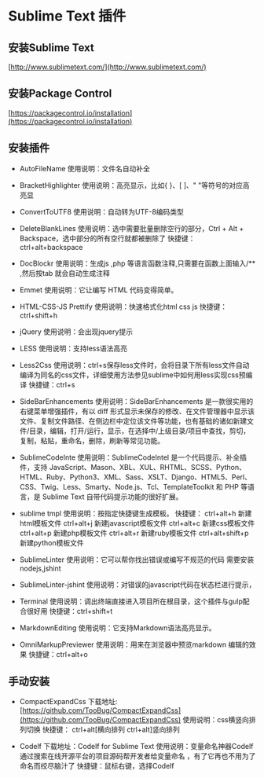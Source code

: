 # Sublime Text 插件

## 安装Sublime Text

[http://www.sublimetext.com/](http://www.sublimetext.com/)

## 安装Package Control

[https://packagecontrol.io/installation](https://packagecontrol.io/installation)

## 安装插件

- AutoFileName
   使用说明：文件名自动补全

- BracketHighlighter
   使用说明：高亮显示，比如{ }、[ ]、" "等符号的对应高亮显

- ConvertToUTF8
   使用说明：自动转为UTF-8编码类型

- DeleteBlankLines
   使用说明：选中需要批量删除空行的部分，Ctrl + Alt + Backspace，选中部分的所有空行就都被删除了
   快捷键：ctrl+alt+backspace

- DocBlockr
   使用说明：生成js ,php 等语言函数注释,只需要在函数上面输入/** ,然后按tab 就会自动生成注释

- Emmet
   使用说明：它让编写 HTML 代码变得简单。

- HTML-CSS-JS Prettify
  使用说明：快速格式化html css js
  快捷键：ctrl+shift+h

- jQuery
   使用说明：会出现jquery提示

- LESS
   使用说明：支持less语法高亮

- Less2Css
   使用说明：ctrl+s保存less文件时，会将目录下所有less文件自动编译为同名的css文件，详细使用方法参见sublime中如何用less实现css预编译
   快捷键：ctrl+s

- SideBarEnhancements
   使用说明：SideBarEnhancements 是一款很实用的右键菜单增强插件，有以 diff 形式显示未保存的修改、在文件管理器中显示该文件、复制文件路径、在侧边栏中定位该文件等功能，也有基础的诸如新建文件/目录，编辑，打开/运行，显示，在选择中/上级目录/项目中查找，剪切，复制，粘贴，重命名，删除，刷新等常见功能。

- SublimeCodeInte
   使用说明：Sublime​Code​Intel 是一个代码提示、补全插件，支持 JavaScript、Mason、XBL、XUL、RHTML、SCSS、Python、HTML、Ruby、Python3、XML、Sass、XSLT、Django、HTML5、Perl、CSS、Twig、Less、Smarty、Node.js、Tcl、TemplateToolkit 和 PHP 等语言，是 Sublime Text 自带代码提示功能的很好扩展。

- sublime tmpl
   使用说明：按指定快捷键生成模板。
   快捷键：
   ctrl+alt+h 新建html模板文件
   ctrl+alt+j 新建javascript模板文件
   ctrl+alt+c 新建css模板文件
   ctrl+alt+p 新建php模板文件
   ctrl+alt+r 新建ruby模板文件
   ctrl+alt+shift+p 新建python模板文件

- SublimeLinter
   使用说明：它可以帮你找出错误或编写不规范的代码 需要安装nodejs,jshint

- SublimeLinter-jshint
   使用说明：对错误的javascript代码在状态栏进行提示，

- Terminal
   使用说明：调出终端直接进入项目所在根目录，这个插件与gulp配合很好用
   快捷键：ctrl+shift+t

- MarkdownEditing
    使用说明：它支持Markdown语法高亮显示。

- OmniMarkupPreviewer
    使用说明：用来在浏览器中预览markdown 编辑的效果
快捷键：ctrl+alt+o

## 手动安装

- Compact​Expand​Css
    下载地址:[https://github.com/TooBug/CompactExpandCss](https://github.com/TooBug/CompactExpandCss)
使用说明：css横竖向排列切换
快捷键：
ctrl+alt[横向排列
ctrl+alt]竖向排列

- Codelf
 下载地址：Codelf for Sublime Text
使用说明：变量命名神器Codelf通过搜索在线开源平台的项目源码帮开发者给变量命名 ，有了它再也不用为了命名而绞尽脑汁了
快捷键：鼠标右键，选择Codelf